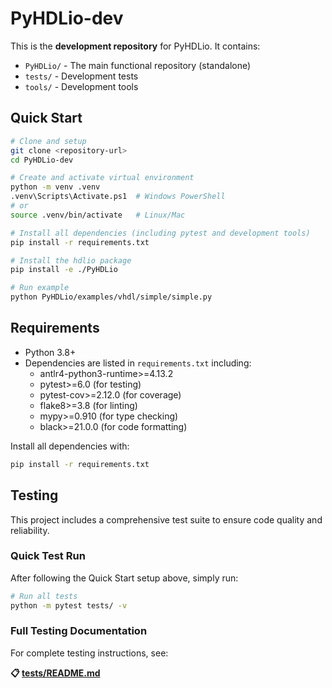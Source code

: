 # PyHDLio-dev

This is the **development repository** for PyHDLio. It contains:
- `PyHDLio/` - The main functional repository (standalone)
- `tests/` - Development tests
- `tools/` - Development tools

## Quick Start

```bash
# Clone and setup
git clone <repository-url>
cd PyHDLio-dev

# Create and activate virtual environment
python -m venv .venv
.venv\Scripts\Activate.ps1  # Windows PowerShell
# or
source .venv/bin/activate   # Linux/Mac

# Install all dependencies (including pytest and development tools)
pip install -r requirements.txt

# Install the hdlio package
pip install -e ./PyHDLio

# Run example
python PyHDLio/examples/vhdl/simple/simple.py
```

## Requirements

- Python 3.8+
- Dependencies are listed in `requirements.txt` including:
  - antlr4-python3-runtime>=4.13.2
  - pytest>=6.0 (for testing)
  - pytest-cov>=2.12.0 (for coverage)
  - flake8>=3.8 (for linting)
  - mypy>=0.910 (for type checking)
  - black>=21.0.0 (for code formatting)

Install all dependencies with:
```bash
pip install -r requirements.txt
```

## Testing

This project includes a comprehensive test suite to ensure code quality and reliability.

### Quick Test Run

After following the Quick Start setup above, simply run:

```bash
# Run all tests
python -m pytest tests/ -v
```

### Full Testing Documentation

For complete testing instructions, see:

**📋 [tests/README.md](tests/README.md)**
